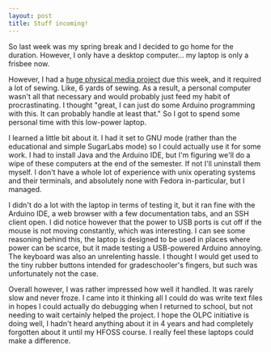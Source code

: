 ```yaml
---
layout: post
title: Stuff incoming!
---
```


So last week was my spring break and I decided to go home for the duration. However, I only have a desktop computer... my laptop is only a frisbee now.

However, I had a [huge physical media project](#) due this week, and it required a lot of sewing. Like, 6 yards of sewing. As a result, a personal computer wasn't all that necessary and would probably just feed my habit of procrastinating. I thought "great, I can just do some Arduino programming with this. It can probably handle at least that." So I got to spend some personal time with this low-power laptop.

I learned a little bit about it. I had it set to GNU mode (rather than the educational and simple SugarLabs mode) so I could actually use it for some work. I had to install Java and the Arduino IDE, but I'm figuring we'll do a wipe of these computers at the end of the semester. If not I'll uninstall them myself. I don't have a whole lot of experience with unix operating systems and their terminals, and absolutely none with Fedora in-particular, but I managed.

I didn't do a lot with the laptop in terms of testing it, but it ran fine with the Arduino IDE, a web browser with a few documentation tabs, and an SSH client open. I did notice however that the power to USB ports is cut off if the mouse is not moving constantly, which was interesting. I can see some reasoning behind this, the laptop is designed to be used in places where power can be scarce, but it made testing a USB-powered Arduino annoying. The keyboard was also an unrelenting hassle. I thought I would get used to the tiny rubber buttons intended for gradeschooler's fingers, but such was unfortunately not the case. 

Overall however, I was rather impressed how well it handled. It was rarely slow and never froze. I came into it thinking all I could do was write text files in hopes I could actually do debugging when I returned to school, but not needing to wait certainly helped the project. I hope the OLPC initiative is doing well, I hadn't heard anything about it in 4 years and had completely forgotten about it until my HFOSS course. I really feel these laptops could make a difference.